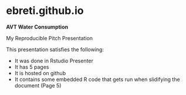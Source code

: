 ebreti.github.io  
================  

**AVT Water Consumption**  

My Reproducible Pitch Presentation  

This presentation satisfies the following:  

- It was done in Rstudio Presenter  
- It has 5 pages  
- It is hosted on github  
- It contains some embedded R code that gets run when slidifying the document (Page 5)  
